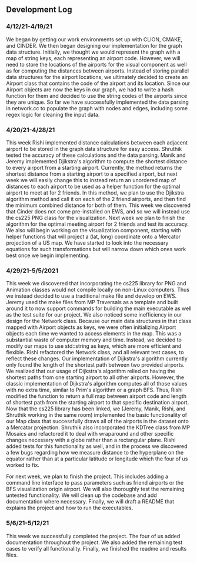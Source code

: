 ## Development Log

### 4/12/21-4/19/21
We began by getting our work environments set up with CLION, CMAKE, and CINDER.
We then began designing our implementation for the graph data structure. Initially,
we thought we would represent the graph with a map of string keys, each representing an airport code.
However, we will need to store the locations of the airports for the visual component as well as for
computing the distances between airports. Instead of storing parallel data structures for the airport locations,
we ultimately decided to create an Airport class that contains the code of the airport and its location.
Since our Airport objects are now the keys in our graph, we had to write a hash function for them and decided to use the
string codes of the airports since they are unique. So far we have successfully implemented the data parsing in network.cc to
populate the graph with nodes and edges, including some regex logic for cleaning the input data.

### 4/20/21-4/28/21
This week Rishi implemented distance calculations between each adjacent airport to be stored in the graph data structure for easy access. Shruthik tested the accuracy of these calculations and the 
data parsing. Manik and Jeremy implemented Djikstra's algorithm to compute the shortest distance to every airport from a starting airport.
 Currently, the method returns the shortest distance from a starting airport to a specified airport, but next week we will easily change
this to instead return an unordered map of distances to each airport to be used as a helper function for the optimal airport to meet at for 2 friends.
In this method, we plan to use the Djikstra algorithm method and call it on each of the 2 friend airports,
and then find the minimum combined distance for both of them. This week we discovered that Cinder does not come pre-installed on EWS, and so we will
instead use the cs225 PNG class for the visualization. Next week we plan to finish the algorithm for the optimal meeting airport for 2 friends 
and test its accuracy. We also will begin working on the visualization component, starting with helper functions that will project a (lat, long) coordinate
onto a Mercator projection of a US map. We have started to look into the necessary equations for such transformations but will narrow down which ones work best once
we begin implementing.

### 4/29/21-5/5/2021
This week we discovered that incorporating the cs225 library for PNG and Animation classes would not compile locally on non-Linux computers. Thus we instead decided to use a traditional make file and develop on EWS. Jeremy used the make files from MP Traversals as a template and built around it to now support commands for building the main executable as well as the test suite for our project. 
We also noticed some inefficiency in our design for the Network class. Because our main data structures in that class mapped with Airport objects as keys, we were often initializing Airport objects each time we wanted to access elements in the map. This was a substantial waste of computer memory and time. Instead, we decided to modify our maps to use std::string as keys, which are more efficient and flexible. Rishi refactored the Network class, and all relevant test cases, to reflect these changes.
Our implementation of Dijkstra's algorithm currently only found the length of the shortest path between two provided airports. We realized that our usage of Dijkstra's algorithm relied on having the shortest paths from one starting airport to all other airports. However, the classic implementation of Dijkstra's algorithm computes all of those values with no extra time, similar to Prim's algorithm or a graph BFS. Thus, Rishi modified the function to return a full map between airport code and length of shortest path from the starting airport to that specific destination airport.
Now that the cs225 library has been linked, we (Jeremy, Manik, Rishi, and Shruthik working in the same room) implemented the basic functionality of our Map class that successfully draws all of the airports in the dataset onto a Mercator projection.
Shruthik also incorporated the KDTree class from MP Mosaics and refactored it to deal with wraparound and other specific changes necessary with a globe rather than a rectangular plane. Rishi added tests for this functionality as well, and in the process we discovered a few bugs regarding how we measure distance to the hyperplane on the equator rather than at a particular latitude or longitude which the four of us worked to fix.

For next week, we plan to finish the project. This includes adding a command line interface to pass parameters such as friend airports or the BFS visualization origin airport. We will also thoroughly test the remaining untested functionality. We will clean up the codebase and add documentation where necessary. Finally, we will draft a README that explains the project and how to run the executables.

### 5/6/21-5/12/21
This week we successfully completed the project. The four of us added documentation throughout the project.
We also added the remaining test cases to verify all functionality. Finally, we finished the readme and results files.

